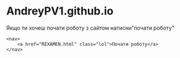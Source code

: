 # AndreyPV1.github.io
<html lang="en">
<head>
    <meta charset="UTF-8">
    <meta name="viewport" content="width=device-width, initial-scale=1.0">
    <title>Document</title>
    <link rel="stylesheet" href="REXAMEN.css">
</head>
<body>

  <div class="SER">
    Якщо ти хочеш почати роботу з сайтом натисни"почати роботу"
  </div>

    <nav>
        <a href="REXAMEN.html" class="lol">Почати роботу</a>
    </nav>

    
</body>
</html>
